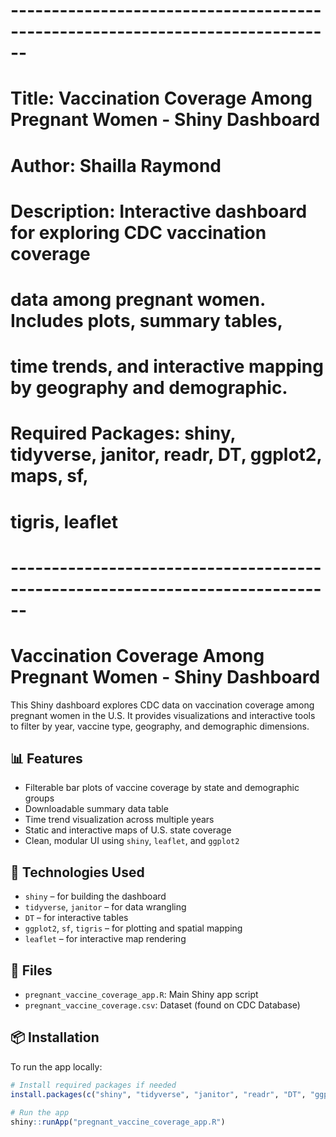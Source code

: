 # ------------------------------------------------------------------------------
# Title: Vaccination Coverage Among Pregnant Women - Shiny Dashboard
# Author: Shailla Raymond
# Description: Interactive dashboard for exploring CDC vaccination coverage 
#              data among pregnant women. Includes plots, summary tables, 
#              time trends, and interactive mapping by geography and demographic.
# 
# Required Packages: shiny, tidyverse, janitor, readr, DT, ggplot2, maps, sf, 
#                    tigris, leaflet
# ------------------------------------------------------------------------------

# Vaccination Coverage Among Pregnant Women - Shiny Dashboard

This Shiny dashboard explores CDC data on vaccination coverage among pregnant women in the U.S. It provides visualizations and interactive tools to filter by year, vaccine type, geography, and demographic dimensions.

## 📊 Features

- Filterable bar plots of vaccine coverage by state and demographic groups
- Downloadable summary data table
- Time trend visualization across multiple years
- Static and interactive maps of U.S. state coverage
- Clean, modular UI using `shiny`, `leaflet`, and `ggplot2`

## 🧰 Technologies Used

- `shiny` – for building the dashboard
- `tidyverse`, `janitor` – for data wrangling
- `DT` – for interactive tables
- `ggplot2`, `sf`, `tigris` – for plotting and spatial mapping
- `leaflet` – for interactive map rendering

## 📂 Files

- `pregnant_vaccine_coverage_app.R`: Main Shiny app script
- `pregnant_vaccine_coverage.csv`: Dataset (found on CDC Database)


## 📦 Installation

To run the app locally:

```r
# Install required packages if needed
install.packages(c("shiny", "tidyverse", "janitor", "readr", "DT", "ggplot2", "maps", "sf", "tigris", "leaflet"))

# Run the app
shiny::runApp("pregnant_vaccine_coverage_app.R")
